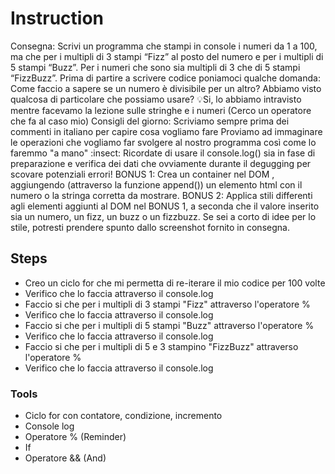 # Instruction
Consegna:
Scrivi un programma che stampi in console i numeri da 1 a 100, ma che per i multipli di 3 stampi “Fizz” al posto del numero e per i multipli di 5 stampi “Buzz”. Per i numeri che sono sia multipli di 3 che di 5 stampi “FizzBuzz”.
Prima di partire a scrivere codice poniamoci qualche domanda:
Come faccio a sapere se un numero è divisibile per un altro? Abbiamo visto qualcosa di particolare che possiamo usare?
:bulb:Si, lo abbiamo intravisto mentre facevamo la lezione sulle stringhe e i numeri (Cerco un operatore che fa al caso mio)
Consigli del giorno:
Scriviamo sempre prima dei commenti in italiano per capire cosa vogliamo fare
Proviamo ad immaginare le operazioni che vogliamo far svolgere al nostro programma così come lo faremmo "a mano"
:insect: Ricordate di usare il console.log() sia in fase di preparazione e verifica dei dati che ovviamente durante il degugging per scovare potenziali errori!
BONUS 1:
Crea un container nel DOM , aggiungendo (attraverso la funzione append()) un elemento html con il numero o la stringa corretta da mostrare.
BONUS 2:
Applica stili differenti agli elementi aggiunti al DOM nel BONUS 1, a seconda che il valore inserito sia un numero, un fizz, un buzz o un fizzbuzz. Se sei a corto di idee per lo stile, potresti prendere spunto dallo screenshot fornito in consegna.

## Steps
- Creo un ciclo for che mi permetta di re-iterare il mio codice per 100 volte
- Verifico che lo faccia attraverso il console.log
- Faccio si che per i multipli di 3 stampi "Fizz" attraverso l'operatore %
- Verifico che lo faccia attraverso il console.log
- Faccio si che per i multipli di 5 stampi "Buzz" attraverso l'operatore %
- Verifico che lo faccia attraverso il console.log
- Faccio si che per i multipli di 5 e 3 stampino "FizzBuzz" attraverso l'operatore %
- Verifico che lo faccia attraverso il console.log


### Tools
- Ciclo for con contatore, condizione, incremento
- Console log
- Operatore % (Reminder)
- If
- Operatore && (And)